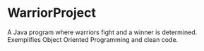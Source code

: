 # WarriorProject
A Java program where warriors fight and a winner is determined. Exemplifies Object Oriented Programming and clean code. 
